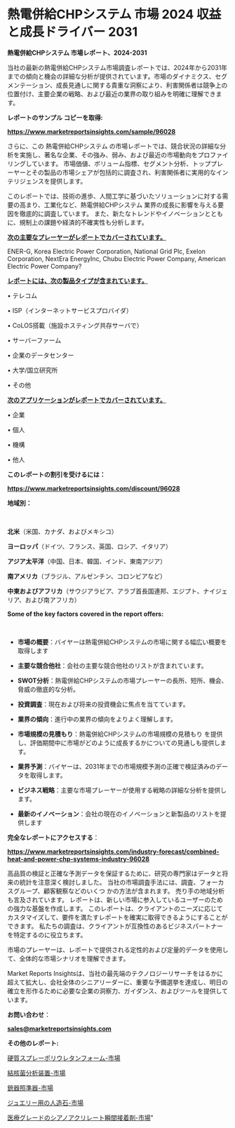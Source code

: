 # 熱電併給CHPシステム 市場 2024 収益と成長ドライバー 2031

<strong>熱電併給CHPシステム 市場レポート、2024-2031</strong>

当社の最新の熱電併給CHPシステム市場調査レポートでは、2024年から2031年までの傾向と機会の詳細な分析が提供されています。市場のダイナミクス、セグメンテーション、成長見通しに関する貴重な洞察により、利害関係者は競争上の位置付け、主要企業の戦略、および最近の業界の取り組みを明確に理解できます。



<strong>レポートのサンプル コピーを取得:</strong> <a href=https://www.marketreportsinsights.com/sample/96028>

<strong><u>https://www.marketreportsinsights.com/sample/96028</u></strong></a>

さらに、この 熱電併給CHPシステム の市場レポートでは、競合状況の詳細な分析を実施し、著名な企業、その強み、弱み、および最近の市場動向をプロファイリングしています。 市場価値、ボリューム指標、セグメント分析、トッププレーヤーとその製品の市場シェアが包括的に調査され、利害関係者に実用的なインテリジェンスを提供します。

このレポートでは、技術の進歩、人間工学に基づいたソリューションに対する需要の高まり、工業化など、熱電併給CHPシステム 業界の成長に影響を与える要因を徹底的に調査しています。 また、新たなトレンドやイノベーションとともに、規制上の課題や経済的不確実性も分析します。



<strong><u>次の主要なプレーヤーがレポートでカバーされています。</u></strong>

ENER-G, Korea Electric Power Corporation, National Grid Plc, Exelon Corporation, NextEra EnergyInc, Chubu Electric Power Company, American Electric Power Company?



<strong><u><b>レポートには、次の製品タイプが含まれています。</b></u></strong>

• テレコム

•  ISP（インターネットサービスプロバイダ）

•  CoLOS搭載（施設ホスティング共存サーバで）

• サーバーファーム

• 企業のデータセンター

• 大学/国立研究所

• その他



<strong><u><b>次のアプリケーションがレポートでカバーされています。</b></u></strong>

• 企業

• 個人

• 機構

• 他人



<strong><b>このレポートの割引を受けるには：</b></strong>

<a href=https://www.marketreportsinsights.com/discount/96028>

<strong><u>https://www.marketreportsinsights.com/discount/96028</u></strong></a>



<strong>地域別：</strong>

<strong> </strong>



<strong>北米</strong>（米国、カナダ、およびメキシコ）



<strong>ヨーロッパ</strong>（ドイツ、フランス、英国、ロシア、イタリア）



<strong>アジア太平洋</strong>（中国、日本、韓国、インド、東南アジア）



<strong>南アメリカ</strong>（ブラジル、アルゼンチン、コロンビアなど）



<strong>中東およびアフリカ</strong>（サウジアラビア、アラブ首長国連邦、エジプト、ナイジェリア、および南アフリカ）



<strong>Some of the key factors covered in the report offers:</strong>

<strong> </strong>
<ul>
  <li>

<strong>市場の概要</strong>：バイヤーは熱電併給CHPシステムの市場に関する幅広い概要を取得します</li>
  <li>

<strong>主要な競合他社</strong>：会社の主要な競合他社のリストが含まれています。</li>
  <li>

<strong>SWOT分析</strong>：熱電併給CHPシステムの市場プレーヤーの長所、短所、機会、脅威の徹底的な分析。</li>
  <li>

<strong>投資調査</strong>：現在および将来の投資機会に焦点を当てています。</li>
  <li>

<strong>業界の傾向</strong>：進行中の業界の傾向をよりよく理解します。</li>
  <li>

<strong>市場規模の見積もり</strong>：熱電併給CHPシステムの市場規模の見積もり を提供し、評価期間中に市場がどのように成長するかについての見通しも提供します。</li>
  <li>

<strong>業界予測</strong>：バイヤーは、2031年までの市場規模予測の正確で検証済みのデータを取得します。</li>
  <li>

<strong>ビジネス戦略</strong>：主要な市場プレーヤーが使用する戦略の詳細な分析を提供します。</li>
  <li>

<strong>最新のイノベーション</strong>：会社の現在のイノベーションと新製品のリストを提供します</li>
</ul>


<strong>完全なレポートにアクセスする</strong>：

<a href=https://www.marketreportsinsights.com/industry-forecast/combined-heat-and-power-chp-systems-industry-96028>

<strong><u>https://www.marketreportsinsights.com/industry-forecast/combined-heat-and-power-chp-systems-industry-96028</u></strong></a>

高品質の検証と正確な予測データを保証するために、研究の専門家はデータと将来の統計を注意深く検討しました。 当社の市場調査手法には、調査、フォーカスグループ、顧客観察などのいくつ かの方法が含まれます。 売り手の地域分析も言及されています。 レポートは、新しい市場に参入しているユーザーのための強力な基盤を作成します。 このレポートは、クライアントのニーズに応じてカスタマイズして、要件を満たすレポートを確実に取得できるようにすることができます。 私たちの調査は、クライアントが互換性のあるビジネスパートナーを特定するのに役立ちます。

市場のプレーヤーは、レポートで提供される定性的および定量的データを使用して、全体的な市場シナリオを理解できます。

Market Reports Insightsは、当社の最先端のテクノロジーリサーチをはるかに超えて拡大し、会社全体のシニアリーダーに、重要な予備選挙を達成し、明日の確立を形作るために必要な企業の洞察力、ガイダンス、およびツールを提供しています。



<strong><b>お問い合わせ</b></strong>：

<a href=mailto:sales@marketreportsinsights.com>

<strong><u>sales@marketreportsinsights.com</u></strong></a>



<strong>その他のレポート:</strong>

<a href=https://www.linkedin.com/pulse/硬質スプレーポリウレタンフォーム-市場-2023-新興市場-将来の動向と市場需要-2030-pr-news-hub-sldef/>硬質スプレーポリウレタンフォーム-市場</a>

<a href=https://www.linkedin.com/pulse/結核菌分析装置-市場-2030-年までの需要に焦点を当てた-2023-年調査レポート-market-tribunal-rbvjf/>結核菌分析装置-市場</a>

<a href=https://www.linkedin.com/pulse/銃器照準器-市場-2023-新興市場-将来の動向と市場需要-2030-pr-news-hub-jdpbf/>銃器照準器-市場</a>

<a href=https://www.linkedin.com/pulse/ジュエリー用の人造石-市場-2023-総利益と主要ベンダー-2030-mezif/>ジュエリー用の人造石-市場</a>

<a href=https://www.linkedin.com/pulse/医療グレードのシアノアクリレート瞬間接着剤-市場-2023-競争分析と事業成長-eyudf/>医療グレードのシアノアクリレート瞬間接着剤-市場</a>"
